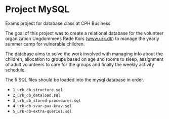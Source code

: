 # Project MySQL
Exams project for database class at CPH Business

The goal of this project was to create a relational database for the volunteer organization Ungdommens Røde Kors (www.urk.dk) to manage the yearly summer camp for vulnerable children. 

The database aims to solve the work involved with managing info about the children, allocation to groups based on age and rooms to sleep, assignment of adult volunteers to care for the groups and finally the weekly activity schedule.

The 5 SQL files should be loaded into the mysql database in order.

* `1_urk_db_structure.sql`
* `2_urk_db_dataload.sql`
* `3_urk_db_stored-procedures.sql`
* `4_urk-db-svar-paa-krav.sql`
* `5_urk-db-extra-queries.sql`
